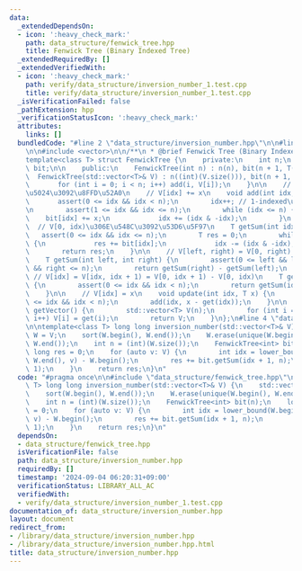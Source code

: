 ```yaml
---
data:
  _extendedDependsOn:
  - icon: ':heavy_check_mark:'
    path: data_structure/fenwick_tree.hpp
    title: Fenwick Tree (Binary Indexed Tree)
  _extendedRequiredBy: []
  _extendedVerifiedWith:
  - icon: ':heavy_check_mark:'
    path: verify/data_structure/inversion_number_1.test.cpp
    title: verify/data_structure/inversion_number_1.test.cpp
  _isVerificationFailed: false
  _pathExtension: hpp
  _verificationStatusIcon: ':heavy_check_mark:'
  attributes:
    links: []
  bundledCode: "#line 2 \"data_structure/inversion_number.hpp\"\n\n#line 2 \"data_structure/fenwick_tree.hpp\"\
    \n\n#include <vector>\n\n/**\n * @brief Fenwick Tree (Binary Indexed Tree)\n */\n\
    template<class T> struct FenwickTree {\n    private:\n    int n;\n    std::vector<int>\
    \ bit;\n\n    public:\n    FenwickTree(int n) : n(n), bit(n + 1, T(0)) {}\n  \
    \  FenwickTree(std::vector<T>& V) : n((int)(V.size())), bit(n + 1, T(0)) {\n \
    \       for (int i = 0; i < n; i++) add(i, V[i]);\n    }\n\n    // 0-indexed\u3067\
    \u5024\u3092\u8FFD\u52A0\n    // V[idx] += x\n    void add(int idx, T x) {\n \
    \       assert(0 <= idx && idx < n);\n        idx++; // 1-indexed\u306B\u3059\u308B\
    \n        assert(1 <= idx && idx <= n);\n        while (idx <= n) {\n        \
    \    bit[idx] += x;\n            idx += (idx & -idx);\n        }\n    }\n\n  \
    \  // V[0, idx)\u306E\u548C\u3092\u53D6\u5F97\n    T getSum(int idx) {\n     \
    \   assert(0 <= idx && idx <= n);\n        T res = 0;\n        while (idx > 0)\
    \ {\n            res += bit[idx];\n            idx -= (idx & -idx);\n        }\n\
    \        return res;\n    }\n\n    // V[left, right) = V[0, right) - V[0, left)\n\
    \    T getSum(int left, int right) {\n        assert(0 <= left && left <= right\
    \ && right <= n);\n        return getSum(right) - getSum(left);\n    }\n\n   \
    \ // V[idx] = V[idx, idx + 1) = V[0, idx + 1) - V[0, idx)\n    T get(int idx)\
    \ {\n        assert(0 <= idx && idx < n);\n        return getSum(idx + 1) - getSum(idx);\n\
    \    }\n\n    // V[idx] = x\n    void update(int idx, T x) {\n        assert(0\
    \ <= idx && idx < n);\n        add(idx, x - get(idx));\n    }\n\n    std::vector<T>\
    \ getVector() {\n        std::vector<T> V(n);\n        for (int i = 0; i < n;\
    \ i++) V[i] = get(i);\n        return V;\n    }\n};\n#line 4 \"data_structure/inversion_number.hpp\"\
    \n\ntemplate<class T> long long inversion_number(std::vector<T>& V) {\n    std::vector<T>\
    \ W = V;\n    sort(W.begin(), W.end());\n    W.erase(unique(W.begin(), W.end()),\
    \ W.end());\n    int n = (int)(W.size());\n    FenwickTree<int> bit(n);\n    long\
    \ long res = 0;\n    for (auto v: V) {\n        int idx = lower_bound(W.begin(),\
    \ W.end(), v) - W.begin();\n        res += bit.getSum(idx + 1, n);\n        bit.add(idx,\
    \ 1);\n    }\n    return res;\n}\n"
  code: "#pragma once\n\n#include \"data_structure/fenwick_tree.hpp\"\n\ntemplate<class\
    \ T> long long inversion_number(std::vector<T>& V) {\n    std::vector<T> W = V;\n\
    \    sort(W.begin(), W.end());\n    W.erase(unique(W.begin(), W.end()), W.end());\n\
    \    int n = (int)(W.size());\n    FenwickTree<int> bit(n);\n    long long res\
    \ = 0;\n    for (auto v: V) {\n        int idx = lower_bound(W.begin(), W.end(),\
    \ v) - W.begin();\n        res += bit.getSum(idx + 1, n);\n        bit.add(idx,\
    \ 1);\n    }\n    return res;\n}\n"
  dependsOn:
  - data_structure/fenwick_tree.hpp
  isVerificationFile: false
  path: data_structure/inversion_number.hpp
  requiredBy: []
  timestamp: '2024-09-04 06:20:31+09:00'
  verificationStatus: LIBRARY_ALL_AC
  verifiedWith:
  - verify/data_structure/inversion_number_1.test.cpp
documentation_of: data_structure/inversion_number.hpp
layout: document
redirect_from:
- /library/data_structure/inversion_number.hpp
- /library/data_structure/inversion_number.hpp.html
title: data_structure/inversion_number.hpp
---
```

